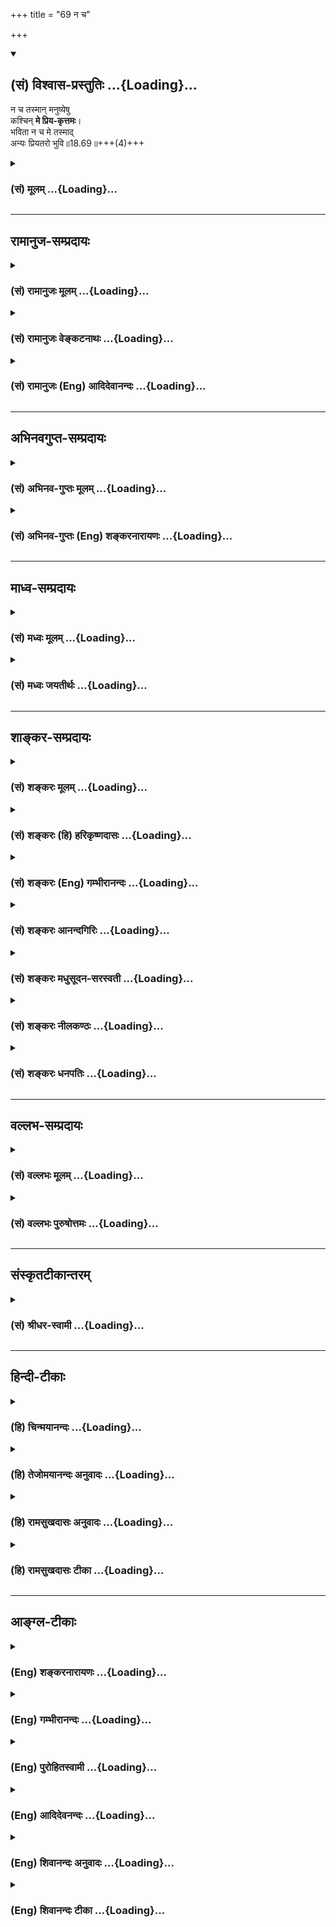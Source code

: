 +++
title = "69 न च"

+++
<div class="js_include" newlevelforh1="2" title="(सं) विश्वास-प्रस्तुतिः" unfilled url="/purANam_vaiShNavam/mahAbhAratam/06-bhIShma-parva/03-bhagavad-gItA-parva/saMskRtam/vishvAsa-prastutiH/18_moxa-saMnyAsa-yogaH/69_na_cha.md">
<details open><summary><h2>(सं) विश्वास-प्रस्तुतिः ...{Loading}...</h2></summary>

न च तस्मान् मनुष्येषु  
कश्चिन् **मे प्रिय-कृत्तमः**।  
भविता न च मे तस्माद्  
अन्यः प्रियतरो भुवि॥18.69॥+++(4)+++
</details>
</div>
<div class="js_include collapsed" newlevelforh1="3" title="(सं) मूलम्" unfilled url="/purANam_vaiShNavam/mahAbhAratam/06-bhIShma-parva/03-bhagavad-gItA-parva/saMskRtam/mUlam/18_moxa-saMnyAsa-yogaH/69_na_cha.md">
<details><summary><h3>(सं) मूलम् ...{Loading}...</h3></summary>

न च तस्मान्मनुष्येषु कश्चिन्मे प्रियकृत्तमः।  
भविता न च मे तस्मादन्यः प्रियतरो भुवि।।18.69।।
</details>
</div>


_________________
## रामानुज-सम्प्रदायः
<div class="js_include collapsed" newlevelforh1="3" title="(सं) रामानुजः मूलम्" unfilled url="/purANam_vaiShNavam/mahAbhAratam/06-bhIShma-parva/03-bhagavad-gItA-parva/saMskRtam/rAmAnujaH/mUlam/18_moxa-saMnyAsa-yogaH/69_na_cha.md">
<details><summary><h3>(सं) रामानुजः मूलम् ...{Loading}...</h3></summary>

।।18.69।। सर्वेषु **मनुष्येषु** इतः पूर्वं **तस्माद् अन्यो** मनुष्यो **मे
न कश्चित् प्रियकृत्तमः** अभूत्; इतः उत्तरं **च न भविता;** अयोग्यानां
प्रथमम् उपादानं योग्यानाम् अकथनाद् अपि तत्कथनस्य अनिष्टतमत्वात्।

</details>
</div>
<div class="js_include collapsed" newlevelforh1="3" title="(सं) रामानुजः वेङ्कटनाथः" unfilled url="/purANam_vaiShNavam/mahAbhAratam/06-bhIShma-parva/03-bhagavad-gItA-parva/saMskRtam/rAmAnujaH/venkaTanAthaH/18_moxa-saMnyAsa-yogaH/69_na_cha.md">
<details><summary><h3>(सं) रामानुजः वेङ्कटनाथः ...{Loading}...</h3></summary>

  
  
।।18.69।। स्वशास्त्रव्याख्यानस्य स्वप्राप्तिसाधनत्वे द्वारमुच्यते -- न च
तस्मात् इति श्लोकेन। प्रियकृत्तमत्वप्रियतरत्वयोर्हेतुकार्यभावेनभविता
इत्युपात्तक्रिययैवान्वये सम्भवत्यपि कालत्रयवर्तिनिषेधेऽर्थगौरवेण
तात्पर्यसिद्ध्यर्थंमनुष्येष्वितः पूर्वमित्याद्युक्तम्। ननु
शास्त्रस्याधिकारी अपेक्षितः; अतः स तावद्वक्तव्यः अनधिकारी तु तत
एवार्थात् व्युदस्यते प्रधानतमादधिकारिणोऽनन्तरं वा व्यवच्छेद्यतयाऽनधिकारी
वक्तव्यः इह तु तद्वैपरीत्ये किं निबन्धनं इत्यत्राऽऽह -- अयोग्यानामिति
तत्कथनस्य -- अयोग्यान्प्रति कथनस्येत्यर्थः। अनिष्टतमत्वात्
अनिष्टतमत्वज्ञापनार्थमित्यर्थः। योग्यानामकथनस्यानिष्टत्वंप्रोवाच तां
तत्त्वतो ब्रह्मविद्याम् \[मुं.उ.1।2।13\] इति ब्रह्मविद्याप्रवचनस्य
वैधत्वात्। प्रोवाच प्रब्रूयादित्यर्थः। छन्दसि लुङ्लङ्लिटः \[अष्टा.3।4।6\]
इति विधानात्। अन्यथा स गुरुमेवाभिगच्छेत् \[मुं.उ.1।2।12\] इति प्रथमेन
वाक्येनानन्वयात्।  
  

</details>
</div>
<div class="js_include collapsed" newlevelforh1="3" title="(सं) रामानुजः (Eng) आदिदेवानन्दः" unfilled url="/purANam_vaiShNavam/mahAbhAratam/06-bhIShma-parva/03-bhagavad-gItA-parva/saMskRtam/rAmAnujaH/english/AdidevAnandaH/18_moxa-saMnyAsa-yogaH/69_na_cha.md">
<details><summary><h3>(सं) रामानुजः (Eng) आदिदेवानन्दः ...{Loading}...</h3></summary>

18.69 There never exists nor has existed anyone other than such a person as described, who does greater service to Me than he. In the future too,
there will not be another such. The first reference is to those who are not worthy to hear the Gita. It is meant to teach that explaining it to them is more displeasing to the Lord than not teaching to those who are worthy.

</details>
</div>


_________________
## अभिनवगुप्त-सम्प्रदायः
<div class="js_include collapsed" newlevelforh1="3" title="(सं) अभिनव-गुप्तः मूलम्" unfilled url="/purANam_vaiShNavam/mahAbhAratam/06-bhIShma-parva/03-bhagavad-gItA-parva/saMskRtam/abhinava-guptaH/mUlam/18_moxa-saMnyAsa-yogaH/69_na_cha.md">
<details><summary><h3>(सं) अभिनव-गुप्तः मूलम् ...{Loading}...</h3></summary>

।।18.68 -- 18.72।। य इदमित्यादि धनञ्जयेत्यन्तम्। भक्तिमिति -- एतदेव मयि
भक्तिकरणं यत् भक्तेष्वेतन्निरूपणम् +++(;N मद्भक्तेषु )+++। अभिधास्यति +++(S;;N
मद्भक्तेष्वभि -- )+++ ; आभिमुख्येन शास्त्रोक्तप्रक्रियया; धास्यति
वितरिष्यति \[ यः \] स मन्मयतामेति इति विधिरेवैष नार्थवादः। एवमन्यत्र।

</details>
</div>
<div class="js_include collapsed" newlevelforh1="3" title="(सं) अभिनव-गुप्तः (Eng) शङ्करनारायणः" unfilled url="/purANam_vaiShNavam/mahAbhAratam/06-bhIShma-parva/03-bhagavad-gItA-parva/saMskRtam/abhinava-guptaH/english/shankaranArAyaNaH/18_moxa-saMnyAsa-yogaH/69_na_cha.md">
<details><summary><h3>(सं) अभिनव-गुप्तः (Eng) शङ्करनारायणः ...{Loading}...</h3></summary>

18.69 See Comment under 18.72

</details>
</div>


_________________
## माध्व-सम्प्रदायः
<div class="js_include collapsed" newlevelforh1="3" title="(सं) मध्वः मूलम्" unfilled url="/purANam_vaiShNavam/mahAbhAratam/06-bhIShma-parva/03-bhagavad-gItA-parva/saMskRtam/madhvaH/mUlam/18_moxa-saMnyAsa-yogaH/69_na_cha.md">
<details><summary><h3>(सं) मध्वः मूलम् ...{Loading}...</h3></summary>

।।18.69।। Sri Madhvacharya did not comment on this sloka.,

</details>
</div>
<div class="js_include collapsed" newlevelforh1="3" title="(सं) मध्वः जयतीर्थः" unfilled url="/purANam_vaiShNavam/mahAbhAratam/06-bhIShma-parva/03-bhagavad-gItA-parva/saMskRtam/madhvaH/jayatIrthaH/18_moxa-saMnyAsa-yogaH/69_na_cha.md">
<details><summary><h3>(सं) मध्वः जयतीर्थः ...{Loading}...</h3></summary>

।।18.69।। Sri Jayatirtha did not comment on this sloka.  
  

</details>
</div>


_________________
## शाङ्कर-सम्प्रदायः
<div class="js_include collapsed" newlevelforh1="3" title="(सं) शङ्करः मूलम्" unfilled url="/purANam_vaiShNavam/mahAbhAratam/06-bhIShma-parva/03-bhagavad-gItA-parva/saMskRtam/shankaraH/mUlam/18_moxa-saMnyAsa-yogaH/69_na_cha.md">
<details><summary><h3>(सं) शङ्करः मूलम् ...{Loading}...</h3></summary>

।।18.69।। --,**न च तस्मात्** शास्त्रसंप्रदायकृतः **मनुष्येषु**
मनुष्याणां मध्ये **कश्चित्** मे मम **प्रियकृत्तमः** अतिशयेन प्रियकरः;
अन्यः प्रियकृत्तमः; नास्त्येव इत्यर्थः वर्तमानेषु। **न च भविता**
भविष्यत्यपि काले **तस्मात्** द्वितीयः **अन्यः प्रियतरः** प्रियकृत्तरः
**भुवि** लोकेऽस्मिन् न भविता।। योऽपि --,

</details>
</div>
<div class="js_include collapsed" newlevelforh1="3" title="(सं) शङ्करः (हि) हरिकृष्णदासः" unfilled url="/purANam_vaiShNavam/mahAbhAratam/06-bhIShma-parva/03-bhagavad-gItA-parva/saMskRtam/shankaraH/hindI/harikRShNadAsaH/18_moxa-saMnyAsa-yogaH/69_na_cha.md">
<details><summary><h3>(सं) शङ्करः (हि) हरिकृष्णदासः ...{Loading}...</h3></summary>

।।18.69।। तथा --, उस गीताशास्त्रकी परम्परा चलानेवाले भक्तसे बढ़कर; मेरा
अधिक प्रिय कार्य करनेवाला; मनुष्योंमें; कोई भी नहीं है। अर्थात् वह मेरा
अतिशय प्रिय करनेवाला है; वर्तमान मनुष्योंमें उससे बढ़कर प्रियतम कार्य
करनेवाला और कोई नहीं है; तथा भविष्यमें भी इस भूलोकमें उससे बढ़कर प्रियतर
कोई दूसरा नहीं होगा।

</details>
</div>
<div class="js_include collapsed" newlevelforh1="3" title="(सं) शङ्करः (Eng) गम्भीरानन्दः" unfilled url="/purANam_vaiShNavam/mahAbhAratam/06-bhIShma-parva/03-bhagavad-gItA-parva/saMskRtam/shankaraH/english/gambhIrAnandaH/18_moxa-saMnyAsa-yogaH/69_na_cha.md">
<details><summary><h3>(सं) शङ्करः (Eng) गम्भीरानन्दः ...{Loading}...</h3></summary>

18.69 Ca, and; tasmat, as compared with him, with the one who hands down
the Scripture; na kascit, none else; manusyesu, among human beings; is
priya-krt-tamah, the best accomplisher of what is dear; me, to Me, i.e.,
among the present human beings, surely none else other than him exists
who is a better accomplisher of what I cherish. Moreover, na bhavita,
nor will there be in future; anyah, anyone else, a second person; bhuvi,
in he world, here; priyatarah, dearer; tasmat, than him. \[It may be
argued that, since for a seeker of Liberation meditation is the best
means for It, therefore he will have no inclination to transmit
scriptural teachings. To this the Lord's answer is: One longing for
Liberation has a duty to impart this scriptural teaching to one
possessing the aforesaid alities.\]

</details>
</div>
<div class="js_include collapsed" newlevelforh1="3" title="(सं) शङ्करः आनन्दगिरिः" unfilled url="/purANam_vaiShNavam/mahAbhAratam/06-bhIShma-parva/03-bhagavad-gItA-parva/saMskRtam/shankaraH/AnandagiriH/18_moxa-saMnyAsa-yogaH/69_na_cha.md">
<details><summary><h3>(सं) शङ्करः आनन्दगिरिः ...{Loading}...</h3></summary>

।।18.69।। ननु सर्वेषां मुक्तिसाधनानां ध्यानस्य श्रेष्ठत्वात्तन्निष्ठस्य
मुमुक्षोर्नास्ति विद्यासंप्रदाने प्रवृत्तिरिति तत्राह -- **किञ्चेति।**
इतश्च विद्यासंप्रदानं मुमुक्षुणा यथोक्तविशेषणवते कर्तव्यमित्यर्थः।
वर्तमानेषु मध्ये त्वत्तोऽन्यो नास्त्येव प्रियकृत्तमो नाप्यतीतेषु
तादृक्कश्चिदासीदिति शेषः। तस्माद्विद्यासंप्रदायकर्तुः सकाशादित्यर्थः।
ध्याननिष्ठस्य श्रेष्ठत्वेऽपि स्वसंप्रदायप्रवक्तुः श्रेष्ठतमत्वादुचिता
विद्यासंप्रदाने प्रवृत्तिरिति भावः।

</details>
</div>
<div class="js_include collapsed" newlevelforh1="3" title="(सं) शङ्करः मधुसूदन-सरस्वती" unfilled url="/purANam_vaiShNavam/mahAbhAratam/06-bhIShma-parva/03-bhagavad-gItA-parva/saMskRtam/shankaraH/madhusUdana-sarasvatI/18_moxa-saMnyAsa-yogaH/69_na_cha.md">
<details><summary><h3>(सं) शङ्करः मधुसूदन-सरस्वती ...{Loading}...</h3></summary>

।।18.69।। किंच -- नचेति। तस्माद्भक्तेषु शास्त्रसंप्रदायकृतः सकाशादन्यो
मनुष्येषु मध्ये कश्चिदपि मे मम प्रियकृत्तमोऽतिशयेन प्रियकृत्
मद्विषयप्रीत्यतिशयवान्नास्ति वर्तमाने काले; नापि
प्रागासीत्तादृक्कश्चित्; नच कालान्तरे भविता भविष्यति; ममापि तस्मादन्यः
प्रियतरः प्रीत्यतिशयविषयः कश्चिदप्यासीन्नाधुना च भुवि लोकेऽस्मिन्नास्ति
नच कालान्तरे भवितेत्यावृत्त्या योज्यम्।

</details>
</div>
<div class="js_include collapsed" newlevelforh1="3" title="(सं) शङ्करः नीलकण्ठः" unfilled url="/purANam_vaiShNavam/mahAbhAratam/06-bhIShma-parva/03-bhagavad-gItA-parva/saMskRtam/shankaraH/nIlakaNThaH/18_moxa-saMnyAsa-yogaH/69_na_cha.md">
<details><summary><h3>(सं) शङ्करः नीलकण्ठः ...{Loading}...</h3></summary>

।।18.69।। ननु अश्रद्धया कृतं सर्वं व्यर्थमिति त्वयैवोक्तं
कथमभक्तस्याप्येतच्छास्त्राभिधानतो भक्त्यादिलाभः संभवेदित्याशङ्क्याह --
**न चेति।** तस्मादेतच्छास्त्रप्रवर्तकादन्यो मनुष्येषु मे मम प्रियकृत्तमो
न च कश्चिदस्ति। इयमेव मम महती वाचिकी भक्तिस्तां कृत्वा सोपानारोहक्रमेण
मे मम प्रियतरो भविता भविष्यति। अनिच्छयापि संस्पृष्टो दहत्येव हि पावकः
इति। न च भुवि एतस्मादन्यत्परमार्थसाधनमस्तीति भावः। अक्षरार्थः स्पष्टः।

</details>
</div>
<div class="js_include collapsed" newlevelforh1="3" title="(सं) शङ्करः धनपतिः" unfilled url="/purANam_vaiShNavam/mahAbhAratam/06-bhIShma-parva/03-bhagavad-gItA-parva/saMskRtam/shankaraH/dhanapatiH/18_moxa-saMnyAsa-yogaH/69_na_cha.md">
<details><summary><h3>(सं) शङ्करः धनपतिः ...{Loading}...</h3></summary>

।।18.69।। किंच -- नचेति। तस्मान्मद्भक्तेभ्यो गीताशास्त्रव्याख्यातुः
सकाशादन्यो मनुष्येषु मध्यें कश्चिदपि मम प्रियकृत्तमोऽत्यन्तं परितोषकर्ता
नास्ति। नच कालातरे भविता भविष्यति। ममापि तस्मादयः प्रियतरोऽधुनो भुवि
तवान्नास्ति। नच कालान्तरेऽपि भविष्यतीत्यर्थः।

</details>
</div>


_________________
## वल्लभ-सम्प्रदायः
<div class="js_include collapsed" newlevelforh1="3" title="(सं) वल्लभः मूलम्" unfilled url="/purANam_vaiShNavam/mahAbhAratam/06-bhIShma-parva/03-bhagavad-gItA-parva/saMskRtam/vallabhaH/mUlam/18_moxa-saMnyAsa-yogaH/69_na_cha.md">
<details><summary><h3>(सं) वल्लभः मूलम् ...{Loading}...</h3></summary>

।।18.69।। किञ्च -- न च तस्मादिति। मे प्रियकृत्कश्चित्।

</details>
</div>
<div class="js_include collapsed" newlevelforh1="3" title="(सं) वल्लभः पुरुषोत्तमः" unfilled url="/purANam_vaiShNavam/mahAbhAratam/06-bhIShma-parva/03-bhagavad-gItA-parva/saMskRtam/vallabhaH/puruShottamaH/18_moxa-saMnyAsa-yogaH/69_na_cha.md">
<details><summary><h3>(सं) वल्लभः पुरुषोत्तमः ...{Loading}...</h3></summary>

  
  
।।18.69।। ननु कथमेतत्कथनश्रवणमात्रेण त्वां प्राप्नोति इत्यत आह -- न चेति।
तस्मादेतद्वक्तुः सकाशात् मनुष्येषु अधिकारिषु मे प्रियकृत्तमः
प्रियकर्तृषु मध्ये अतिशयितो नच; नास्तीत्यर्थः। मद्भक्तानां
मत्सङ्गार्थयत्नप्रर्दशकत्वादिति भावः। च पुनः तस्मात् श्रोतुः सकाशात्
श्रुत्वा मदाज्ञप्तसेवादिकरणात् अन्यो भुवि प्रियतरो भविता नेत्यर्थः।  
  

</details>
</div>


_________________
## संस्कृतटीकान्तरम्
<div class="js_include collapsed" newlevelforh1="3" title="(सं) श्रीधर-स्वामी" unfilled url="/purANam_vaiShNavam/mahAbhAratam/06-bhIShma-parva/03-bhagavad-gItA-parva/saMskRtam/shrIdhara-svAmI/18_moxa-saMnyAsa-yogaH/69_na_cha.md">
<details><summary><h3>(सं) श्रीधर-स्वामी ...{Loading}...</h3></summary>

।।18.69।। किंच **-- नचेति।** तस्मान्मद्भक्तेभ्यो गीताशास्त्रव्याख्यातुः
सकाशादन्यो मनुष्येषु मध्यें कश्चिदपि मम प्रियकृत्तमोऽत्यन्तं परितोषकर्ता
नास्ति। नच कालातरे भविता भविष्यति। ममापि तस्मादन्यः प्रियतरोऽधुना भुवि
तावन्नास्ति। नच कालान्तरेऽपि भविष्यतीत्यर्थः।

</details>
</div>


_________________
## हिन्दी-टीकाः
<div class="js_include collapsed" newlevelforh1="3" title="(हि) चिन्मयानन्दः" unfilled url="/purANam_vaiShNavam/mahAbhAratam/06-bhIShma-parva/03-bhagavad-gItA-parva/hindI/chinmayAnandaH/18_moxa-saMnyAsa-yogaH/69_na_cha.md">
<details><summary><h3>(हि) चिन्मयानन्दः ...{Loading}...</h3></summary>

।।18.69।। यह भी आचार्य की स्तुति है। यहाँ भगवान् बताते हैं कि किस प्रकार
ऐसा श्रेष्ठ आचार्य भगवत्स्वरूप को प्राप्त होता है। गीताचार्य भगवान्
श्रीकृष्ण विशेष बल देकर कहते हैं; उसके तुल्य इस जगत् में मेरा अतिशय
प्रिय कार्य करने वाला और कोई नहीं है। केवल इतना ही नहीं; अपितु भविष्य
में भी; उससे अधिक मेरा प्रिय इस पृथ्वी पर कोई न होगा। सम्पूर्ण गीता; में
अनेक स्थानों पर इस मनोवैज्ञानिक सत्य को दोहराया गया है कि ध्येयवस्तु से
भिन्न समस्त वृत्तियों का परित्याग करके यदि कोई साधक अपने मन को
ध्येयवस्तु में एकाग्र या समाहित कर लेता है; तो वह स्वयं ध्येयस्वरूप बनकर
अनन्त आत्मा का अनुभव कर सकता है। जो साधक गीता के अध्ययन और चिन्तनमनन में
ही अपने समय का सदुपयोग करता है तथा उसी का प्रचार प्रसार करता है; तो उसके
मन में उस ज्ञान के प्रति अत्यधिक आदर और सम्मान जागृत होता है। फलत; वह
उसके सारतत्त्व से तादात्म्य करके परम शान्ति का अनुभव करता है; जो
परमात्मा का स्वरूप ही है। इसलिए; भगवान् श्रीकृष्ण कहते हैं; ऐसे पुरुष से
बढ़कर मेरा कोई प्रिय नहीं है क्योंकि वह ईश्वर के स्वरूप के ज्ञान का
प्रचार करता है। इससे अधिक मेरा अतिशय प्रिय कार्य कोई नहीं है। इस सन्दर्भ
में; यह ध्यान रहे कि गीताज्ञान के प्रचार के लिए हमें स्वयं उसमें पूर्ण
प्रवीणता प्राप्त करने की प्रतीक्षा करने की आवश्यकता नहीं है। जो कुछ
ज्ञान हम ग्रहण कर पाते हैं; उसका तत्काल ही प्रेमपूर्वक प्रचार ऐसे लोगों
में करना चाहिए; जो इस विषय से सर्वथा अनभिज्ञ हैं। प्रचार के साथ ही; हमें
इस ज्ञान के अनुसार ही जीवन यापन करना चाहिए ऐसा पुरुष मुझे अतिशय प्रिय
है। यह भगवान् श्रीकृष्ण का आश्वासन है। न केवल उपदेशक; वरन् इस ज्ञान का
निष्ठावान् जिज्ञासु विद्यार्थी भी अभिनन्दन का पात्र है। भगवान् कहते हैं

</details>
</div>
<div class="js_include collapsed" newlevelforh1="3" title="(हि) तेजोमयानन्दः अनुवादः" unfilled url="/purANam_vaiShNavam/mahAbhAratam/06-bhIShma-parva/03-bhagavad-gItA-parva/hindI/tejomayAnandaH/anuvAdaH/18_moxa-saMnyAsa-yogaH/69_na_cha.md">
<details><summary><h3>(हि) तेजोमयानन्दः अनुवादः ...{Loading}...</h3></summary>

।।18.69।। न तो उससे बढ़कर मेरा अतिशय प्रिय कार्य करने वाला मनुष्यों में
कोई है और न उससे बढ़कर मेरा प्रिय इस पृथ्वी पर दूसरा कोई होगा।।  
  

</details>
</div>
<div class="js_include collapsed" newlevelforh1="3" title="(हि) रामसुखदासः अनुवादः" unfilled url="/purANam_vaiShNavam/mahAbhAratam/06-bhIShma-parva/03-bhagavad-gItA-parva/hindI/rAmasukhadAsaH/anuvAdaH/18_moxa-saMnyAsa-yogaH/69_na_cha.md">
<details><summary><h3>(हि) रामसुखदासः अनुवादः ...{Loading}...</h3></summary>

।।18.69।। उसके समान मेरा अत्यन्त प्रिय कार्य करनेवाला मनुष्योंमें कोई भी
नहीं है और इस भूमण्डलपर उसके समान मेरा दूसरा कोई प्रियतर होगा भी नहीं।

</details>
</div>
<div class="js_include collapsed" newlevelforh1="3" title="(हि) रामसुखदासः टीका" unfilled url="/purANam_vaiShNavam/mahAbhAratam/06-bhIShma-parva/03-bhagavad-gItA-parva/hindI/rAmasukhadAsaH/TIkA/18_moxa-saMnyAsa-yogaH/69_na_cha.md">
<details><summary><h3>(हि) रामसुखदासः टीका ...{Loading}...</h3></summary>

।।18.69।।***व्याख्या --***  **न च तस्मान्मनुष्येषु कश्चिन्मे
प्रियकृत्तमः** -- जो अपनेमें लौकिकपारलौकिक प्राकृत पदार्थोंकी महत्ता;
लिप्सा; आवश्यकता रखता है और रखना चाहता है; वह पराभक्ति ( 18। 68) के
अन्तर्गत नहीं आ सकता। पराभक्तिके अन्तर्गत नहीं आ सकता है; जिसका प्राकृत
पदार्थोंको प्राप्त करनेका किञ्चिन्मात्र भी उद्देश्य नहीं है और जो
भगवत्प्राप्ति; भगवद्दर्शन; भगवत्प्रेम आदि पारमार्थिक उद्देश्य रखकर
गीताके अनुसार ही अपना जीवन बनाना चाहता है। ऐसा पुरुष ही भगवद्गीताके
प्रचारका अधिकारी होता है। यदि उसमें कभी मानबड़ाई आदिकी इच्छा आ भी जाय तो
वह टिकेगी नहीं क्योंकि मानबड़ाई आदि प्राप्त करना उसका उद्देश्य नहीं
है। भगवान्के भक्तोंमें गीताका प्रचार करनेवाले उपर्युक्त अधिकारी मनुष्यके
लिये ही **तस्मात्** पद देकर भगवान् कहते हैं कि मनुष्योंमें उसके समान
मेरा प्रियकृत्तम अर्थात् अत्यन्त प्रिय कार्य करनेवाला कोई भी नहीं है
क्योंकि गीताप्रचारके समान दूसरा मेरा कोई प्रिय कार्य है ही
नहीं।**प्रियकृत्तमः** पदमें जो **कृत्** पद आया है; उसका तात्पर्य है कि
गीताका प्रचार करनेमें उसका अपना कोई स्वार्थ नहीं है; मानबड़ाई; आदरसत्कार
आदिकी कोई कामना नहीं है केवल भगवत्प्रीत्यर्थ गीताके भावोंका प्रचार करता
है। इसलिये वह प्रियकृत्तम -- भगवान्का अत्यन्त प्रिय कार्य करनेवाला
है। मनुष्योंमें प्रियकृत्तम कहनेका तात्पर्य है कि भगवान्का अत्यन्त प्यारा
बननेके लिये मनुष्योंको ही अधिकार है। संसारमें कामनाओंकी पूर्ति कर लेना
कोई महत्त्वकी; बहादुरीकी बात नहीं है। देवता; पशुपक्षी; नारकीय जीव;
कीटपतङ्ग; वृक्षलता आदि सभी योनियोंमें कामनाकी पूर्ति करनेका अवसर मिलता
है परन्तु कामनाका त्याग करके परमात्माकी प्राप्ति करनेका अवसर तो केवल
मनुष्ययोनिमें ही मिलता है। इस मनुष्ययोनिको प्राप्त करके परमात्माकी
प्राप्ति करनेमें; परमात्माका अत्यन्त प्यारा बननेमें ही मनुष्यजन्मकी
सफलता है।**भविता न च मे तस्मादन्यः प्रियतरो भुवि** -- जिसमें अपनी
मानबड़ाईकी वासना है; कुछ स्वार्थभाव भी है और जिसका अपना उद्धार करनेका
तथा गीताके अनुसार जीवन बनानेका उद्देश्य वैसा (प्रियकृत्तमके समान) नहीं
बना है परन्तु जिसके हृदयमें गीताका विशेष आदर है और गीताका पाठ करवाना;
गीता कण्ठस्थ,करवाना; गीता मुद्रित करवाकर उसकी सस्ती बिक्री करना आदि किसी
तरहसे गीताका प्रचार करता है और लोगोंको गीतामें लगाता है; उसके समान
पृथ्वीमण्डलपर मेरा दूसरा कोई प्रियतर नहीं होगा। अपने धर्म; सम्प्रदाय;
सिद्धान्त आदिका प्रचार करनेवाला व्यक्ति भगवान्का प्रिय तो हो सकता है; पर
प्रियतर नहीं होगा। प्रियतर तो किसी तरहसे गीताका प्रचार करनेवाला ही
होगा। भगवद्गीतामें अपना उद्धार करनेकी ऐसीऐसी विलक्षण; सुगम और सरल
युक्तियाँ बतायी गयी हैं; जिनको मनुष्यमात्र अपने आचरणोंमें ला सकता है।
तात्पर्य यह है कि जो गीताका आदर करता है; ऐसा मनुष्य हिंदू; मुसलमान;
ईसाई; यहूदी; पारसी; बौद्ध आदि किसी भी धर्मको माननेवाला क्यों न हो किसी
भी देश; वेश; वर्ण; आश्रम; सम्प्रदाय आदिका क्यों न हो अपनी रुचिके अनुसार
किसी भी शैली; उपाय; सिद्धान्त; साधनको माननेवाला क्यों न हो; वह यदि अपना
किसी तरहका आग्रह न रखकर; पक्षपातविषमताको छोड़कर; किसी भी प्राणीको दुःख
पहुँचानेवाली चेष्टाका त्याग करके; मनमें किसी भी लौकिकपारलौकिक उत्पन्न और
नष्ट होनेवाली वस्तुकी कामना न रखकर; अपना सम्प्रदाय; अपनी टोनी बनानेका
उद्देश्य न रखकर; केवल अपने कल्याणका उद्देश्य रखकर गीताके अनुसार चलता है
(अकर्तव्यका सर्वथा त्याग करके प्राप्त परिस्थितिके अनुसार अपने कर्तव्यका
लोकहितार्थ; निष्कामभावपूर्वक पालन करता है); तो वह भी जीविकासम्बन्धी और
खानापीना; सोनाजागना आदि शरीरसम्बन्धी सब काम करते हुए परमात्माकी प्राप्ति
कर सकता है; महान् आनन्द; महान् सुखको (गीता 6। 22) प्राप्त कर सकता
है। गीता वेश; आश्रम; अवस्था; क्रिया आदिका परिवर्तन करनेके लिये नहीं कहती;
प्रत्युत परिमार्जन करनेके लिये कहती है अर्थात् केवल अपने भाव और
उद्देश्यको शुद्ध बनानेके लिये कहती है। गीताकी ऐसी युक्तियोंको जो
भगवान्की तरफ चलनेवाले भक्तोंमें कहेगा; उससे उन भक्तोंको पारमार्थिक
मार्गमें बढ़नेकी युक्तियाँ मिलेंगी; शंकाओंका समाधान होगा; साधनकी उलझनें
सुलझेंगी; पारमार्थिक मार्गकी बाधाएँ दूर होंगी; जिससे वे उत्साहसे
सुगमतापूर्वक बहुत ही जल्दी अपने लक्ष्यको प्राप्त कर सकेंगे। इसलिये वह
भगवान्को सबसे अधिक प्यारा होगा क्योंकि भगवान् जीवके उद्धारसे बड़े राजी
होते हैं; प्रसन्न होते हैं।  
  
***सम्बन्ध --*** जिसमें गीताका प्रचार करनेकी योग्यता नहीं है; वह क्या
करे इसको भगवान् आगे के श्लोकमें बताते हैं।

</details>
</div>


_________________
## आङ्ग्ल-टीकाः
<div class="js_include collapsed" newlevelforh1="3" title="(Eng) शङ्करनारायणः" unfilled url="/purANam_vaiShNavam/mahAbhAratam/06-bhIShma-parva/03-bhagavad-gItA-parva/english/shankaranArAyaNaH/18_moxa-saMnyAsa-yogaH/69_na_cha.md">
<details><summary><h3>(Eng) शङ्करनारायणः ...{Loading}...</h3></summary>

18.69. And, excepting him there would be none among men who is the best performer of what is dear to Me; and other than him there shall be none else who is dearer to Me on earth.

</details>
</div>
<div class="js_include collapsed" newlevelforh1="3" title="(Eng) गम्भीरानन्दः" unfilled url="/purANam_vaiShNavam/mahAbhAratam/06-bhIShma-parva/03-bhagavad-gItA-parva/english/gambhIrAnandaH/18_moxa-saMnyAsa-yogaH/69_na_cha.md">
<details><summary><h3>(Eng) गम्भीरानन्दः ...{Loading}...</h3></summary>

18.69 And as compared with him, none else among human beings is the best accomplisher of what is dear to Me. Moreover, nor will there be anyone else in the world dearer to Me than he.

</details>
</div>
<div class="js_include collapsed" newlevelforh1="3" title="(Eng) पुरोहितस्वामी" unfilled url="/purANam_vaiShNavam/mahAbhAratam/06-bhIShma-parva/03-bhagavad-gItA-parva/english/purohitasvAmI/18_moxa-saMnyAsa-yogaH/69_na_cha.md">
<details><summary><h3>(Eng) पुरोहितस्वामी ...{Loading}...</h3></summary>

18.69 Nor is there among men any who can perform a service dearer to Me than this, or any man on earth more beloved by Me than he.

</details>
</div>
<div class="js_include collapsed" newlevelforh1="3" title="(Eng) आदिदेवनन्दः" unfilled url="/purANam_vaiShNavam/mahAbhAratam/06-bhIShma-parva/03-bhagavad-gItA-parva/english/AdidevanandaH/18_moxa-saMnyAsa-yogaH/69_na_cha.md">
<details><summary><h3>(Eng) आदिदेवनन्दः ...{Loading}...</h3></summary>

18.69 Not among men is there any one who does dearer service to Me than he. Nor shall there be another on earth dearer to Me than he.

</details>
</div>
<div class="js_include collapsed" newlevelforh1="3" title="(Eng) शिवानन्दः अनुवादः" unfilled url="/purANam_vaiShNavam/mahAbhAratam/06-bhIShma-parva/03-bhagavad-gItA-parva/english/shivAnandaH/anuvAdaH/18_moxa-saMnyAsa-yogaH/69_na_cha.md">
<details><summary><h3>(Eng) शिवानन्दः अनुवादः ...{Loading}...</h3></summary>

18.69 Nor is there any among men who does dearer service to Me, nor shall there be another on earth dearer to Me than he.

</details>
</div>
<div class="js_include collapsed" newlevelforh1="3" title="(Eng) शिवानन्दः टीका" unfilled url="/purANam_vaiShNavam/mahAbhAratam/06-bhIShma-parva/03-bhagavad-gItA-parva/english/shivAnandaH/TIkA/18_moxa-saMnyAsa-yogaH/69_na_cha.md">
<details><summary><h3>(Eng) शिवानन्दः टीका ...{Loading}...</h3></summary>

18.69 न not; च and; तस्मात् than he; मनुष्येषु among men; कश्चित् any;
मे of Me; प्रियकृत्तमः one who does dearer service; भविता shall be; न
not; च and; मे of Me; तस्मात् than he; अन्यः another; प्रियतरः dearer;
भुवि on the earth.Commentary He who hands down this Gita to My devotees does immense service to Me. He is very dear to Me. There is none in the present generation who des dearer service to Me; nor shall there be in future also in this world.Bhuvi On earth in this world.

</details>
</div>
